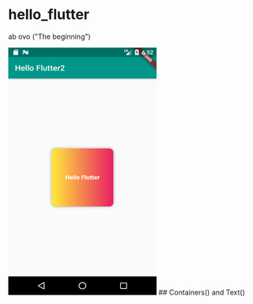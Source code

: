 # hello_flutter
 ab ovo ("The beginning")


<img src ="Image/Screenshot2.png" width="300" height="500"> 
## Containers() and Text()

